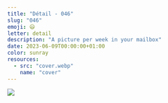 ```yaml
---
title: "Détail - 046"
slug: "046"
emoji: 😃
letter: detail
description: "A picture per week in your mailbox"
date: 2023-06-09T00:00:00+01:00
color: sunray
resources:
  - src: "cover.webp"
    name: "cover"
---
```

![](cover)
